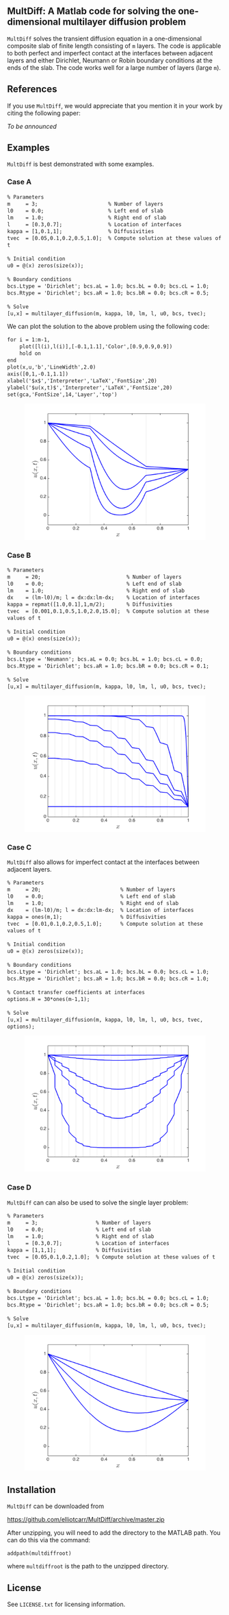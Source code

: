 ## MultDiff: A Matlab code for solving the one-dimensional multilayer diffusion problem

``MultDiff`` solves the transient diffusion equation in a one-dimensional composite slab of finite length consisting of `m` layers. The code is applicable to both perfect and imperfect contact at the interfaces between adjacent layers and either Dirichlet, Neumann or Robin boundary conditions at the ends of the slab. The code works well for a large number of layers (large `m`).

## References

If you use ``MultDiff``, we would appreciate that you mention it in your work by citing the following paper:

*To be announced*

<!--- Most approaches for this problem require the solution of a complex transcendental equation arising from the determinant of a `2m by 2m` matrix for the eigenvalues, which is difficult to solve for large `m`. Our approach is based on a semi-analytic method based on the Laplace transform and an orthogonal eigenfunction expansion involving eigenvalues that are obtained either explicitly or by solving simple transcendental equations. -->

## Examples

``MultDiff`` is best demonstrated with some examples.

### Case A

```
% Parameters
m     = 3;                       % Number of layers
l0    = 0.0;                     % Left end of slab
lm    = 1.0;                     % Right end of slab
l     = [0.3,0.7];               % Location of interfaces
kappa = [1,0.1,1];               % Diffusivities 
tvec  = [0.05,0.1,0.2,0.5,1.0];  % Compute solution at these values of t

% Initial condition
u0 = @(x) zeros(size(x));     

% Boundary conditions
bcs.Ltype = 'Dirichlet'; bcs.aL = 1.0; bcs.bL = 0.0; bcs.cL = 1.0;
bcs.Rtype = 'Dirichlet'; bcs.aR = 1.0; bcs.bR = 0.0; bcs.cR = 0.5;

% Solve
[u,x] = multilayer_diffusion(m, kappa, l0, lm, l, u0, bcs, tvec);
```

We can plot the solution to the above problem using the following code:

```
for i = 1:m-1, 
    plot([l(i),l(i)],[-0.1,1.1],'Color',[0.9,0.9,0.9])
    hold on
end
plot(x,u,'b','LineWidth',2.0)
axis([0,1,-0.1,1.1])
xlabel('$x$','Interpreter','LaTeX','FontSize',20)
ylabel('$u(x,t)$','Interpreter','LaTeX','FontSize',20)
set(gca,'FontSize',14,'Layer','top')
```

<figure><img src="https://github.com/elliotcarr/MultDiff/raw/master/figures/CaseA.png"></figure>

### Case B

```
% Parameters
m     = 20;                            % Number of layers
l0    = 0.0;                           % Left end of slab
lm    = 1.0;                           % Right end of slab
dx    = (lm-l0)/m; l = dx:dx:lm-dx;    % Location of interfaces
kappa = repmat([1.0,0.1],1,m/2);       % Diffusivities 
tvec  = [0.001,0.1,0.5,1.0,2.0,15.0];  % Compute solution at these values of t

% Initial condition
u0 = @(x) ones(size(x));            

% Boundary conditions
bcs.Ltype = 'Neumann'; bcs.aL = 0.0; bcs.bL = 1.0; bcs.cL = 0.0;
bcs.Rtype = 'Dirichlet'; bcs.aR = 1.0; bcs.bR = 0.0; bcs.cR = 0.1;

% Solve
[u,x] = multilayer_diffusion(m, kappa, l0, lm, l, u0, bcs, tvec);
```

<figure><img src="https://github.com/elliotcarr/MultDiff/raw/master/figures/CaseB.png"></figure>


### Case C

`MultDiff` also allows for imperfect contact at the interfaces between adjacent layers.

```
% Parameters
m     = 20;                          % Number of layers
l0    = 0.0;                         % Left end of slab
lm    = 1.0;                         % Right end of slab
dx    = (lm-l0)/m; l = dx:dx:lm-dx;  % Location of interfaces
kappa = ones(m,1);                   % Diffusivities 
tvec  = [0.01,0.1,0.2,0.5,1.0];      % Compute solution at these values of t

% Initial condition
u0 = @(x) zeros(size(x));     

% Boundary conditions
bcs.Ltype = 'Dirichlet'; bcs.aL = 1.0; bcs.bL = 0.0; bcs.cL = 1.0;
bcs.Rtype = 'Dirichlet'; bcs.aR = 1.0; bcs.bR = 0.0; bcs.cR = 1.0;

% Contact transfer coefficients at interfaces
options.H = 30*ones(m-1,1);

% Solve
[u,x] = multilayer_diffusion(m, kappa, l0, lm, l, u0, bcs, tvec, options);
```

<figure><img src="https://github.com/elliotcarr/MultDiff/raw/master/figures/CaseC.png"></figure>

### Case D

`MultDiff` can can also be used to solve the single layer problem:

```
% Parameters
m     = 3;                   % Number of layers
l0    = 0.0;                 % Left end of slab
lm    = 1.0;                 % Right end of slab
l     = [0.3,0.7];           % Location of interfaces
kappa = [1,1,1];             % Diffusivities 
tvec  = [0.05,0.1,0.2,1.0];  % Compute solution at these values of t

% Initial condition
u0 = @(x) zeros(size(x));     

% Boundary conditions
bcs.Ltype = 'Dirichlet'; bcs.aL = 1.0; bcs.bL = 0.0; bcs.cL = 1.0;
bcs.Rtype = 'Dirichlet'; bcs.aR = 1.0; bcs.bR = 0.0; bcs.cR = 0.5;

% Solve
[u,x] = multilayer_diffusion(m, kappa, l0, lm, l, u0, bcs, tvec);
```

<figure><img src="https://github.com/elliotcarr/MultDiff/raw/master/figures/CaseD.png"></figure>

## Installation

``MultDiff`` can be downloaded from

https://github.com/elliotcarr/MultDiff/archive/master.zip

After unzipping, you will need to add the directory to the MATLAB path. You can do
this via the command:
```
addpath(multdiffroot)
```
where `multdiffroot` is the path to the unzipped directory.

## License

See `LICENSE.txt` for licensing information.
